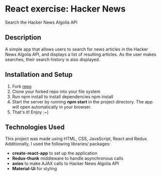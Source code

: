 # React exercise: Hacker News
Search the Hacker News Algolia API

## Description
A simple app that allows users to search for news articles in the Hacker News Algolia API, and displays a list of resulting articles.
As the user makes searches, their search history is also displayed. 

## Installation and Setup
1. Fork [repo](https://github.com/amberkhan1028/react-exercise.git)
2. Clone your forked repo into your file system
3. Run npm install to install dependencies npm install
4. Start the server by running  **npm start** in the project directory. The app will open automatically in your browser. 
5. That's it! Enjoy :~)

## Technologies Used
This project was made using HTML, CSS, JavaScript, React and Redux.
Additionally, I used the following libraries/ packages:
   * **create-react-app** to set up the application 
   * **Redux-thunk** middleware to handle asynchronous calls
   * **axios** to make AJAX calls to Hacker News Algolia API
   * **Material-Ui** for styling 
  



